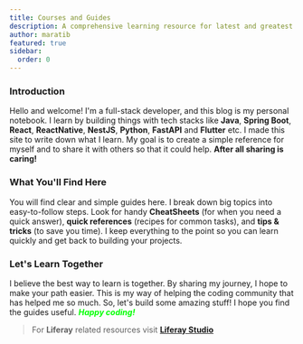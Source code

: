 ```yaml
---
title: Courses and Guides
description: A comprehensive learning resource for latest and greatest tech courses.
author: maratib
featured: true
sidebar:
  order: 0
---
```


### Introduction

Hello and welcome! I'm a full-stack developer, and this blog is my personal notebook. I learn by building things with tech stacks like **Java**, **Spring Boot**, **React**, **ReactNative**, **NestJS**, **Python**, **FastAPI** and **Flutter** etc. I made this site to write down what I learn. My goal is to create a simple reference for myself and to share it with others so that it could help.
**After all sharing is caring!**

### What You'll Find Here

You will find clear and simple guides here. I break down big topics into easy-to-follow steps. Look for handy **CheatSheets** (for when you need a quick answer), **quick references** (recipes for common tasks), and **tips & tricks** (to save you time). I keep everything to the point so you can learn quickly and get back to building your projects.

### Let's Learn Together

I believe the best way to learn is together. By sharing my journey, I hope to make your path easier. This is my way of helping the coding community that has helped me so much. So, let's build some amazing stuff! I hope you find the guides useful. <span style="color:lime; font-weight:bold; font-style:italic">Happy coding!</span>

> For **Liferay** related resources visit [**Liferay Studio**](https://liferay-studio.github.io/)

